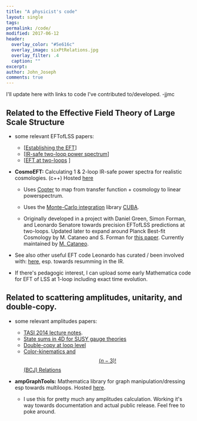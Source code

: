 ```yaml
---
title: "A physicist's code"
layout: single
tags:
permalink: /code/
modified: 2017-06-12
header:
  overlay_color: "#5e616c"
  overlay_image: sixPtRelations.jpg
  overlay_filter: .4
  caption: ""
excerpt:
author: John_Joseph
comments: true
---
```


I'll update here with links to code I've contributed to/developed. -jjmc

## Related to the Effective Field Theory of Large Scale Structure
* some relevant EFTofLSS papers:
  * [[Establishing the EFT](http://arxiv.org/abs/arXiv:1206.2926)]
  * [[IR-safe two-loop power spectrum](http://arxiv.org/abs/arXiv:1304.4946)]
  * [[EFT at two-loops](http://arxiv.org/abs/arXiv:1310.0464) ]

* **CosmoEFT:** Calculating 1 & 2-loop IR-safe power spectra for realistic cosmologies.  (c++)  Hosted [here](http://web.stanford.edu/~senatore/CosmoEFT.tar.gz)

    * Uses [Copter](http://mwhite.berkeley.edu/Copter/) to map from transfer function + cosmology to linear powerspectrum.

    * Uses the [Monte-Carlo integration](https://en.wikipedia.org/wiki/Monte_Carlo_integration)  library [CUBA](http://www.feynarts.de/cuba/).

    * Originally developed in a project with Daniel Green, Simon Forman, and Leonardo Senatore towards precision EFTofLSS predictions at two-loops. Updated later to expand around Planck Best-fit Cosmology by M. Cataneo and S. Forman for [this paper](https://inspirehep.net/record/1469026). Currently maintained by [M. Cataneo](http://www.ph.ed.ac.uk/people/matteo-cataneo).

* See also other useful EFT code Leonardo has curated / been involved with: [here](http://web.stanford.edu/~senatore/), esp. towards resumming in the IR.

* If there's pedagogic interest, I can upload some early Mathematica code for EFT of LSS at 1-loop including exact time evolution.

## Related to scattering amplitudes, unitarity, and double-copy.
* some relevant amplitudes papers:
   * [TASI 2014 lecture notes](http://arxiv.org/abs/arXiv:1506.00974).
   * [State sums in 4D for SUSY gauge theories](http://arxiv.org/abs/arXiv:0903.5348)
   * [Double-copy at loop level](http://arxiv.org/abs/arXiv:1004.0476)
   * [Color-kinematics and $$(n-3)!$$(BCJ) Relations](http://arxiv.org/abs/arXiv:0805.3993)

* **ampGraphTools:** Mathematica library for graph manipulation/dressing esp towards multiloops. Hosted [here](https://github.com/drjjmc/ampGraphTools_mma).
   * I use this for pretty much any amplitudes calculation.  Working it's way towards documentation and actual public release.  Feel free to poke around.
